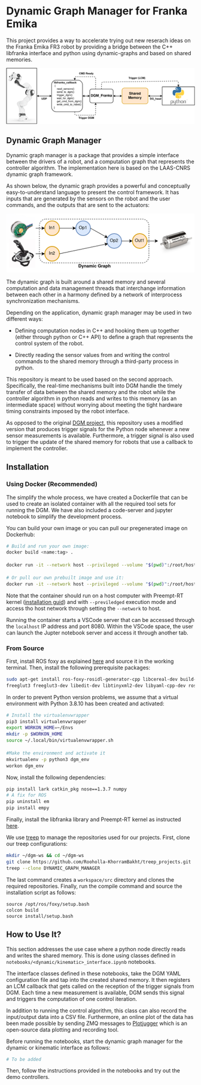 # Dynamic Graph Manager for Franka Emika

This project provides a way to accelerate trying out new reserach ideas on the Franka Emika FR3 robot by providing a bridge between the C++ libfranka interface and python using dynamic-graphs and based on shared memories. 

![DGM_Franka](docs/DGMFranka.drawio.png)

## Dynamic Graph Manager

Dynamic graph manager is a package that provides a simple interface between the drivers of a robot, and a computation graph that represents the controller algorithm. The implementation here is based on the LAAS-CNRS dynamic graph framework.


As shown below, the dynamic graph provides a powerful and conceptually easy-to-understand language to present the control framework. It has inputs that are generated by the sensors on the robot and the user commands, and the outputs that are sent to the actuators: 

![DG_Conecept](docs/Dynamic-Graph.drawio.png)

The dynamic graph is built around a shared memory and several computation and data management threads that interchange information between each other in a harmony defined by a network of interprocess synchronization mechanisms. 

Depending on the application, dynamic graph manager may be used in two different ways:

- Defining computation nodes in C++ and hooking them up together (either through python or C++ API) to define a graph that represents the control system of the robot. 

- Directly reading the sensor values from and writing the control commands to the shared memory through a third-party process in python. 

This repository is meant to be used based on the second approach. Specifically, the real-time mechanisms built into DGM handle the timely transfer of data between the shared memory and the robot while the controller algorithm in python reads and writes to this memory (as an intermediate space) without worrying about meeting the tight hardware timing constraints imposed by the robot interface.

As opposed to the original [DGM project](https://github.com/machines-in-motion/dynamic_graph_manager), this repository uses a modified version that produces trigger signals for the Python node whenever a new sensor measurements is available. Furthermore, a trigger signal is also used to trigger the update of the shared memory for robots that use a callback to implement the controller.

## Installation
### Using Docker (Recommended)
The simplify the whole process, we have created a Dockerfile that can be used to create an isolated container with all the required tool sets for running the DGM. We have also included a code-server and jupyter notebook to simplify the development process. 

You can build your own image or you can pull our pregenerated image on Dockerhub:

```bash
# Build and run your own image:
docker build <name:tag> .

docker run -it --network host --privileged --volume "$(pwd)":/root/host_dgm_franka <name:tag>

# Or pull our own prebuilt image and use it:
docker run -it --network host --privileged --volume "$(pwd)":/root/host_dgm_franka robocaster/dgm-franka:amd64
```

Note that the container should run on a host computer with Preempt-RT kernel ([installation guid](https://frankaemika.github.io/docs/installation_linux.html)) and with `--previledged` execution mode and access tho host network through setting the `--network` to host.

Running the container starts a VSCode server that can be accessed through the `localhost` IP address and port 8080. Within the VSCode space, the user can launch the Jupter notebook server and access it through another tab. 
### From Source

First, install ROS foxy as explained [here](https://docs.ros.org/en/foxy/Installation.html) and source it in the working terminal. Then, install the following prerequisite packages:

```bash
sudo apt-get install ros-foxy-rosidl-generator-cpp libcereal-dev build-essential libboost-all-dev\
freeglut3 freeglut3-dev libedit-dev libtinyxml2-dev libyaml-cpp-dev ros-foxy-ament-cmake-nose python-all-dev
```

In order to prevent Python version problems, we assume that a virtual environment with Python 3.8.10 has been created and activated:

```bash
# Install the virtualenvwrapper
pip3 install virtualenvwrapper
export WORKON_HOME=~/Envs
mkdir -p $WORKON_HOME
source ~/.local/bin/virtualenvwrapper.sh

#Make the environment and activate it
mkvirtualenv -p python3 dgm_env
workon dgm_env 
```

Now, install the following dependencies:

```bash
pip install lark catkin_pkg nose==1.3.7 numpy
# A fix for ROS
pip uninstall em
pip install empy 
```

Finally, install the libfranka library and Preempt-RT kernel as instructed [here](https://frankaemika.github.io/docs/installation_linux.html). 


We use [treep](https://pypi.org/project/treep/) to manage the repositories used for our projects. First, clone our treep configurations:

```bash
mkdir ~/dgm-ws && cd ~/dgm-ws
git clone https://github.com/Rooholla-KhorramBakht/treep_projects.git
treep --clone DYNAMIC_GRAPH_MANAGER
```

The last command creates a `workspace/src` directory and clones the required repositories. Finally, run the compile command and source the installation script as follows:

```
source /opt/ros/foxy/setup.bash
colcon build
source install/setup.bash
```
## How to Use It?

This section addresses the use case where a python node directly reads and writes the shared memory. This is done using classes defined in `notebooks/<dynamic/kinematic>_interface.ipynb` notebooks. 

The interface classes defined in these notebooks, take the DGM YAML configuration file and tap into the created shared memory. It then registers an LCM callback that gets called on the reception of the trigger signals from DGM. Each time a new measurement is available, DGM sends this signal and triggers the computation of one control iteration. 

In addition to running the control algorithm, this class can also record the input/output data into a CSV file. Furthermore, an online plot of the data has been made possible by sending ZMQ messages to [Plotjugger](https://www.plotjuggler.io/) which is an open-source data plotting and recording tool. 

Before running the notebooks, start the dynamic graph manager for the dynamic or kinematic interface as follows:

```bash
# To be added
```

Then, follow the instructions provided in the notebooks and try out the demo controllers.
